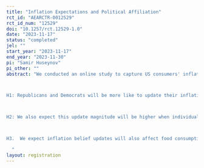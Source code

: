 ```yaml
---
title: "Inflation Expectations and Political Affiliation"
rct_id: "AEARCTR-0012529"
rct_id_num: "12529"
doi: "10.1257/rct.12529-1.0"
date: "2023-11-17"
status: "completed"
jel: ""
start_year: "2023-11-17"
end_year: "2023-11-30"
pi: "Samir Huseynov"
pi_other: ""
abstract: "We conducted an online study to capture US consumers' inflation expectation and its determinants.  We use Binarized Scoring Rule for a discrete distribution to measure priors and posteriors about future CPI inflation rate.  We also design treatments between the elicitation of priors and posteriors.  Our treatments entail combined news excerpts from news media outlets with positive and negative tones.  In some treatments we reveal CNN or FOX news logos as one of the news sources.  We expect political affiliation and news source's political inclinations to affect inflation expectations. 

H1: Republicans and Democrats will be more like to update their inflation beliefs when facing Fox and CNN logos in the news excerpts, respectively. 

H2: We also expect this update magnitude will be higher when individual political affiliation overlaps with the news source's political inclinations.

H3.  We expect inflation belief updates will also affect food consumption and financial planning.  We expect higher inflation will pronounce in more restrained and conservative spending. 
  "
layout: registration
---
```


